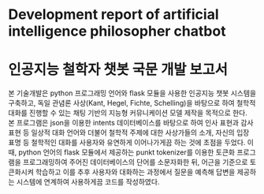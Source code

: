 # Development report of artificial intelligence philosopher chatbot
# 인공지능 철학자 챗봇 국문 개발 보고서

  본 기술개발은 python 프로그래밍 언어와 flask 모듈을 사용한 인공지능 챗봇 시스템을 구축하고, 독일 관념론 사상(Kant, Hegel, Fichte, Schelling)을 바탕으로 하여 철학적 대화를 진행할 수 있는 채팅 기반의 지능형 커뮤니케이션 모델 제작을 목적으로 한다.  
  본 프로그램은 json을 이용한 intents 데이터베이스를 바탕으로 하여 인사 표현과 감사 표현 등 일상적 대화 언어와 더불어 철학적 주제에 대한 사상가들의 소개, 자신의 입장 표명 등 철학적인 대화를 사용자와 유연하게 이어나가게끔 하는 것에 초점을 두었다. 이 때, python 언어의 flask 모듈에서 제공하는 punkt tokenizer를 이용한 토큰화 프로그램을 프로그래밍하여 주어진 데이터베이스의 단어를 소문자화한 뒤, 어근을 기준으로 토큰화시켜 학습하고 이를 추후 사용자와 대화하는 과정에서 질문을 예측해 답변을 제공하는 시스템에 연계하여 사용하게끔 코드를 작성하였다.
